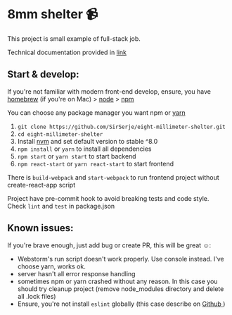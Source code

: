# 8mm shelter 📹

This project is small example of full-stack job.

Technical documentation provided in [link](https://github.com/SirSerje/eight-millimeter-shelter/wiki/index)

## Start & develop:

If you're not familiar with modern front-end develop, ensure, you have 
[homebrew](https://brew.sh/) (if you're on Mac) > [node](https://nodejs.org/uk/download/package-manager/) > [npm](https://www.npmjs.com/get-npm)

You can choose any package manager you want npm or [yarn](https://yarnpkg.com/lang/en/docs/install/)

1. `git clone https://github.com/SirSerje/eight-millimeter-shelter.git`
2. `cd eight-millimeter-shelter`
3. Install [nvm](https://github.com/creationix/nvm) and set default version to stable ^8.0
4. `npm install` or `yarn` to install all dependencies
5. `npm start` or `yarn start` to start backend
6. `npm react-start` or `yarn react-start` to start frontend

There is `build-webpack` and `start-webpack` to run frontend project without create-react-app script

Project have pre-commit hook to avoid breaking tests and code style. Check `lint` and `test` in package.json

## Known issues:

If you're brave enough, just add bug or create PR, this will be great ☺️:

- Webstorm's run script doesn't work properly. Use console instead. I've choose yarn, works ok.
- server hasn't all error response handling
- sometimes npm or yarn crashed without any reason. In this case you should try cleanup project (remove node_modules directory and delete all .lock files)
- Ensure, you're not install `eslint` globally (this case describe on [Github
](https://github.com/eslint/eslint/issues/6732))